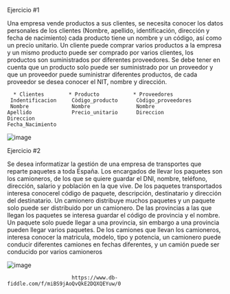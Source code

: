 Ejercicio #1

Una empresa vende productos a sus clientes, se necesita conocer los datos personales de los clientes (Nombre, apellido, identificación, dirección y fecha de nacimiento) cada producto tiene un nombre y un código, así como un  precio unitario. Un cliente puede comprar varios productos a la empresa y un mismo producto puede ser comprado por varios clientes, los productos son suministrados por diferentes proveedores. Se debe tener en cuenta que un producto solo puede ser suministrado por un proveedor y que un proveedor puede suministrar diferentes productos, de cada proveedor se desea conocer el NIT, nombre y dirección. 





      * Clientes        * Producto           * Proveedores                                                                                                                                                                                     
     Indentificacion     Còdigo_producto      Còdigo_proveedores
     Nombre              Nombre               Nombre                                                                                                             Apellido             Precio_unitario      Direccion                                                                                   
    Direccion                   
    Fecha_Nacimiento                                                                                                                                                                         
                                                                                                                                                                                          
                                                                                                                                                                                                           
                                                                                                                                                                                              


                  
    
    
 ![image](https://user-images.githubusercontent.com/101213081/174224742-b17d3442-0b4d-4918-80de-9b280f9a8e29.png)

 
    
    
  
Ejercicio #2

Se desea informatizar la gestión de una empresa de transportes que reparte paquetes  a toda España. Los encargados de llevar los paquetes son los camioneros, de los que se quiere guardar el DNI, nombre, teléfono, dirección, salario y población en la que vive. De los paquetes transportados interesa conocerel código de paquete, descripción, destinatario y dirección del destinatario. Un camionero distribuye muchos paquetes y un paquete solo puede ser distribuido por un camionero. De las provincias a las que llegan los paquetes se interesa guardar el código de provincia y el nombre. Un paquete solo puede llegar a una provincia, sin embargo a una provincia pueden llegar varios paquetes. De los camiones que llevan los camioneros, interesa conocer la matricula, modelo, tipo y potencia, un camionero puede conducir diferentes camiones en fechas diferentes, y un camión puede ser conducido por varios camioneros
                         
                         
                        
   
  
    
    
    
   
   
   



![image](https://user-images.githubusercontent.com/101213081/174169442-a194e909-780c-41d2-aa60-6549b8d6378d.png)

          
                         https://www.db-fiddle.com/f/miBS9jAoQvQkE2DQXQEYuw/0
                       
